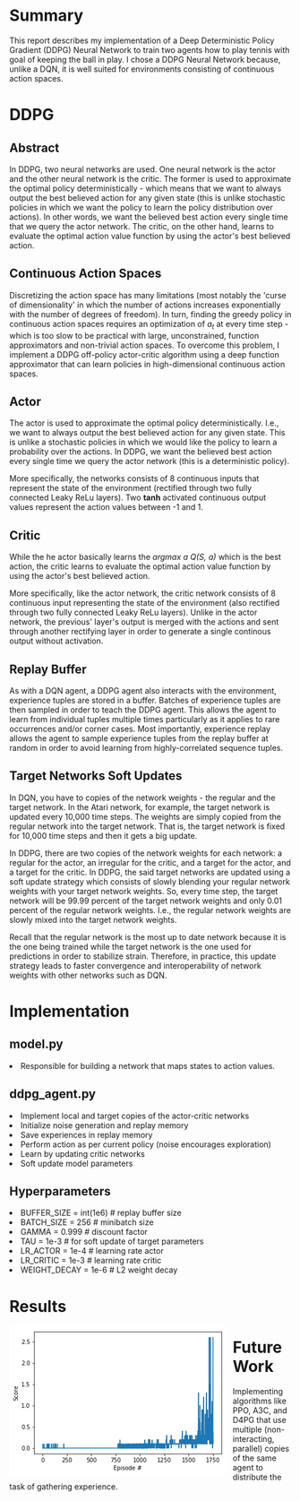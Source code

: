 <h1>Summary</h1>
This report describes my implementation of a Deep Deterministic Policy Gradient (DDPG) Neural Network to train two agents how to play tennis with goal of keeping the ball in play.  I chose a DDPG Neural Network because, unlike a DQN, it is well suited for environments consisting of continuous action spaces.

<h1>DDPG</h1>
<h2>Abstract</h2>

In DDPG, two neural networks are used.  One neural network is the actor and the other neural network is the critic.  The former is used to approximate the optimal policy deterministically - which means that we want to always output the best believed action for any given state (this is unlike stochastic policies in which we want the policy to learn the policy distribution over actions).  In other words, we want the believed best action every single time that we query the actor network.  The critic, on the other hand, learns to evaluate the optimal action value function by using the actor's best believed action.

<h2>Continuous Action Spaces</h2>

Discretizing the action space has many limitations (most notably the 'curse of dimensionality' in which the number of actions increases exponentially with the number of degrees of freedom).  In turn, finding the greedy policy in continuous action spaces requires an optimization of <i>a<sub>t</t></i> at every time step - which is too slow to be practical with large, unconstrained, function approximators and non-trivial action spaces.  To overcome this problem, I implement a DDPG off-policy actor-critic algorithm using a deep function approximator that can learn policies in high-dimensional continuous action spaces.

<h2>Actor</h2>

The actor is used to approximate the optimal policy deterministically.  I.e., we want to always output the best believed action for any given state.  This is unlike a stochastic policies in which we would like the policy to learn a probability over the actions. In DDPG, we want the believed best action every single time we query the actor network (this is a deterministic policy). 

More specifically, the networks consists of 8 continuous inputs that represent the state of the environment (rectified through two fully connected Leaky ReLu layers).  Two <b>tanh</b> activated continuous output values represent the action values between -1 and 1. 

<h2>Critic</h2>

While the he actor basically learns the <i>argmax a Q(S, a)</i> which is the best action, the critic learns to evaluate the optimal action value function by using the actor's best believed action.

More specifically, like the actor network, the critic network consists of 8 continuous input representing the state of the environment (also rectified through two fully connected Leaky ReLu layers).  Unlike in the actor network, the previous' layer's output is merged with the actions and sent through another rectifying layer in order to generate a single continous output without activation.

<h2>Replay Buffer</h2>

As with a DQN agent, a DDPG agent also interacts with the environment, experience tuples are stored in a buffer.  Batches of experience tuples are then sampled in order to teach the DDPG agent.  This allows the agent to learn from individual tuples multiple times particularly as it applies to rare occurrences and/or corner cases.  Most importantly, experience replay allows the agent to sample experience tuples from the replay buffer at random in order to avoid learning from highly-correlated sequence tuples.

<h2>Target Networks Soft Updates</h2>

In DQN, you have to copies of the network weights - the regular and the target network.  In the Atari network, for example, the target network is updated every 10,000 time steps.  The weights are simply copied from the regular network into the target network.  That is, the target network is fixed for 10,000 time steps and then it gets a big update.

In DDPG, there are two copies of the network weights for each network:  a regular for the actor, an irregular for the critic, and a target for the actor, and a target for the critic.  In DDPG, the said target networks are updated using a soft update strategy which consists of slowly blending your regular network weights with your target network weights.  So, every time step, the target network will be 99.99 percent of the target network weights and only 0.01 percent of the regular network weights.  I.e., the regular network weights are slowly mixed into the target network weights.

Recall that the regular network is the most up to date network because it is the one being trained while the target network is the one used for predictions in order to stabilize strain.  Therefore, in practice, this update strategy leads to faster convergence and interoperability of network weights with other networks such as DQN. 

<h1>Implementation</h1>
<h2>model.py</h2>

<li>Responsible for building a network that maps states to action values.</li>
  
<h2>ddpg_agent.py</h2>

<li>Implement local and target copies of the actor-critic networks
<li>Initialize noise generation and replay memory
<li>Save experiences in replay memory
<li>Perform action as per current policy (noise encourages exploration)
<li>Learn by updating critic networks
<li>Soft update model parameters

<h2>Hyperparameters</h2>
<li>BUFFER_SIZE = int(1e6)    # replay buffer size
<li>BATCH_SIZE = 256          # minibatch size
<li>GAMMA = 0.999             # discount factor
<li>TAU = 1e-3                # for soft update of target parameters
<li>LR_ACTOR = 1e-4           # learning rate actor
<li>LR_CRITIC = 1e-3          # learning rate critic
<li>WEIGHT_DECAY = 1e-6       # L2 weight decay

<h1>Results</h1>
<img src="Results.PNG" alt = "Results" style = "float: left; margin-right: 10px;" />

<h1>Future Work</h1>

Implementing algorithms like PPO, A3C, and D4PG that use multiple (non-interacting, parallel) copies of the same agent to distribute the task of gathering experience.
